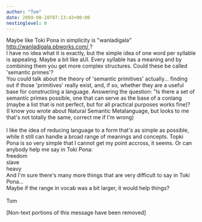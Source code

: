 ```yaml
---
author: "Tom"
date: 2009-08-28T07:13:43+00:00
nestinglevel: 0
---
```

Maybe like Toki Pona in simplicity is "wanladigala" http://wanladigala.pbworks.com/ ?  
I have no idea what it is exactly, but the simple idea of one word per syllable is appealing. Maybe a bit like aUI. Every syllable has a meaning and by combining them you get more complex structures. Could these be called 'semantic primes'?  
You could talk about the theory of 'semantic primitives' actually... finding out if those 'primitives' really exist, and, if so, whether they are a useful base for constructing a language. Answering the question: "Is there a set of semantic primes possible, one that can serve as the base of a conlang (maybe a list that is not perfect, but for all practical purposes works fine)?  
(I know you wrote about Natural Semantic Metalanguage, but looks to me that's not totally the same, correct me if I'm wrong)  
   
I like the idea of reducing language to a form that's as simple as possible, while it still can handle a broad range of meanings and concepts. Topki Pona is so very simple that I cannot get my point accross, it seems. Or can anybody help me say in Toki Pona:  
freedom  
slave  
heavy  
And I'm sure there's many more things that are very difficult to say in Toki Pona...  
Maybe if the range in vocab was a bit larger, it would help things?  
   
Tom  
  
  
  
  
\[Non-text portions of this message have been removed\]